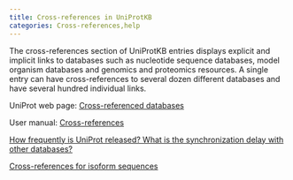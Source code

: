 ```yaml
---
title: Cross-references in UniProtKB
categories: Cross-references,help
---
```


The cross-references section of UniProtKB entries displays explicit and implicit links to databases such as nucleotide sequence databases, model organism databases and genomics and proteomics resources. A single entry can have cross-references to several dozen different databases and have several hundred individual links.

UniProt web page: [Cross-referenced databases](http://www.uniprot.org/database/)

User manual: [Cross-references](http://www.uniprot.org/manual/cross%5Freferences%5Fsection)

[How frequently is UniProt released? What is the synchronization delay with other databases?](http://www.uniprot.org/faq/49)

[Cross-references for isoform sequences](http://www.uniprot.org/help/isoform%5Fcrossreferences)